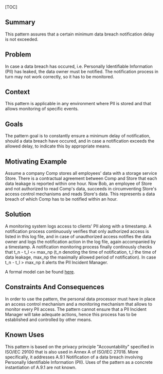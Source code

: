 [TOC]


## Summary

This pattern assures that a certain minimum data breach notification delay is not exceeded.
## Problem

In case a data breach has occured, i.e. Personally Identifiable Information (PII) has leaked, the data owner must be notified. The notification process in turn may not work correctly, so it has to be monitored.
## Context

This pattern is applicable in any environment where PII is stored and that allows monitoring of specific events.
## Goals

The pattern goal is to constantly ensure a minimum delay of notification, should a data breach have occured, and in case a notification exceeds the allowed delay, to indicate this by appropriate means.
## Motivating Example

Assume a company Comp stores all employees' data with a storage service Store. There is a contractual agreement between Comp and Store that each data leakage is reported within one hour. Now Bob, an employee of Store and not authorized to read Comp's data, succeeds in circumventing Store's access control mechanisms and reads Store's data. This represents a data breach of which Comp has to be notified within an hour.
## Solution

A monitoring system logs access to clients' PII along with a timestamp. A notification process continuously verifies that only authorized access is listed in this log file, and in case of unauthorized access notifies the data owner and logs the notification action in the log file, again accompanied by a timestamp. A notification monitoring process finally continously checks that t_n - t_l <= max_np (t_n denoting the time of notification, t_l the time of data leakage, max_np the maximally allowed period of notification). In case t_n - t_l > max_np it alerts the PII Incident Manager.

A formal model can be found [here](http://sit.sit.fraunhofer.de/smv/pattern-models/Data-Breach-Notification-pattern-model.pdf).
## Constraints And Consequences

In order to use the pattern, the personal data processor must have in place an access control mechanism and a monitoring mechanism that allows to monitor every PII access. The pattern cannot ensure that a PII Incident Manager will take adequate actions, hence this process has to be established and controlled by other means.
## Known Uses

This pattern is based on the privacy principle "Accountability" specified in ISO/IEC 29100 that is also used in Annex A of ISO/IEC 27018. More specifically, it addresses A.9.1 Notification of a data breach involving Personally Identifiable Information (PII). Uses of the pattern as a concrete instantiation of A.9.1 are not known.